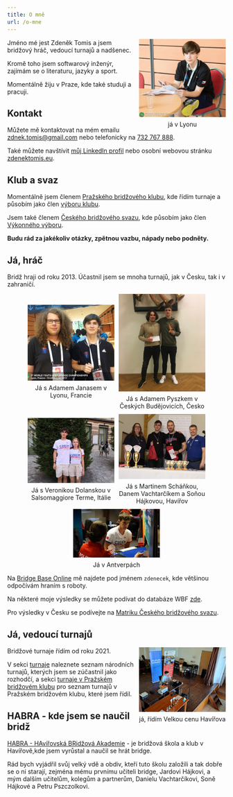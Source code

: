 ```yaml
---
title: O mně
url: /o-mne
---
```


<style>
.img-container.gallery {
    display: flex;
    flex-wrap: wrap;
    justify-content: center;
    align-items: center;
    gap: 10px;
    flex-direction: row;
}

.img-container.me {
    float: right;
    padding-left: 10px;
}

.img-container div {
 max-width: 200px;
}

.img-container span {
    margin-top: 5px;
    text-align: center;
    display: block;
}
</style>

<div class="img-container me"> <div>
<img src="me-lyon.jpg" alt="Zdeněk Tomis">
<span>já v Lyonu</span>
</div></div>  

Jméno mé jest Zdeněk Tomis a jsem bridžový hráč, vedoucí turnajů a nadšenec.

Kromě toho jsem softwarový inženýr, zajímám se o literaturu, jazyky a sport.

Momentálně žiju v Praze, kde také studuji a pracuji.

## Kontakt

Můžete mě kontaktovat na mém emailu 
[zdnek.tomis@gmail.com](mailto:zdnek.tomis@gmail.com) nebo telefonicky na 
[732 767 888](tel:732767888).

Také můžete navštívit [můj LinkedIn profil](linkedin.com/in/zdenek-tomis) nebo 
osobní webovou stránku [zdenektomis.eu](https://zdenektomis.eu).

## Klub a svaz

Momentálně jsem členem [Pražského bridžového klubu](https://bkpraha.cz), kde 
řídím turnaje a působím jako člen 
[výboru klubu](https://bkpraha.cz/klub).

Jsem také členem 
[Českého bridžového svazu](https://www.czechbridge.cz/), kde působím jako 
člen [Výkonného výboru](https://www.czechbridge.cz/union).

**Budu rád za jakékoliv otázky, zpětnou vazbu, nápady nebo podněty.**

## Já, hráč

Bridž hraji od roku 2013. Účastnil jsem se mnoha turnajů, jak v Česku, tak i v zahraničí.

<div class="img-container gallery">
<div>
<img alt="Já s Adamem Janasem v Lyonu, Francie" src="me-adamj.jpg">
<span>Já s Adamem Janasem v Lyonu, Francie</span>
</div>
<div>
<img alt="Já s Adamem Pyszkem v Českých Budějovicích" src="me-adampy.jpg">
<span>Já s Adamem Pyszkem v Českých Budějovicích, Česko</span>
</div>
<div>
<img alt="Já s Veronikou Dolanskou v Salsomaggiore Terme, Itálie" src="me-verca.jpg">
<span>Já s Veronikou Dolanskou v Salsomaggiore Terme, Itálie</span>
</div>
<div>
<img alt="Já s Martinem Scháňkou" src="me-martin.jpg">
<span>Já s Martinem Scháňkou, Danem Vachtarčíkem a Soňou Hájkovou, Havířov</span>
</div>
<div>
<img alt="Já v Antverpách" src="me-antwerp.jpg">
<span>Já v Antverpách</span>
</div>
</div>

Na [Bridge Base Online](https://www.bridgebase.com) mě najdete pod jménem `zdenecek`, kde většinou odpočívám hraním s roboty.

Na některé moje výsledky se můžete podívat do databáze WBF [zde](http://db.worldbridge.org/Repository/peopleforscrappcm/person.asp).

Pro výsledky v Česku se podívejte na [Matriku Českého bridžového svazu](https://matrikacbs.cz/Detail-hrace.aspx?id=2876).

## Já, vedoucí turnajů

<div class="img-container me"> <div>
<img src="me-td.jpg" alt="Zdeněk Tomis">
<span>já, řídím Velkou cenu Havířova</span>
</div></div>  

Bridžové turnaje řídím od roku 2021.

V sekci [turnaje](/tournaments) naleznete seznam národních turnajů, kterých jsem se zúčastnil jako rozhodčí, a sekci [turnaje v Pražském bridžovém klubu](/bkp-tournaments) pro seznam turnajů v Pražském bridžovém klubu, které jsem řídil.


## HABRA - kde jsem se naučil bridž

[HABRA - HAvířovská BRidžová Akademie](https://bridzhavirov.cz) - je bridžová škola a klub v Havířově,kde jsem vyrůstal a naučil se hrát bridge.

Rád bych vyjádřil svůj velký vdě a obdiv, kteří tuto školu založili a tak dobře se o ni starají, zejména mému prvnímu učiteli bridge, Jardovi Hájkovi, a mým dalším učitelům, kolegům a partnerům, Danielu Vachtarčíkovi, Soně Hájkové a Petru Pszczolkovi.
